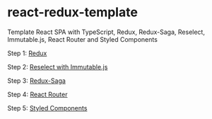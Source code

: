 # react-redux-template
Template React SPA with TypeScript, Redux, Redux-Saga, Reselect, Immutable.js, React Router and Styled Components

Step 1: [Redux](https://github.com/kirzharov/react-redux-template/tree/v.1.0-redux)

Step 2: [Reselect with Immutable.js](https://github.com/kirzharov/react-redux-template/tree/v.1.1-reselect-with-immutable)

Step 3: [Redux-Saga](https://github.com/kirzharov/react-redux-template/tree/feature/redux-saga)

Step 4: [React Router](https://github.com/kirzharov/react-redux-template/tree/feature/react-router)

Step 5: [Styled Components](https://github.com/kirzharov/react-redux-template/tree/feature/styled-components)
